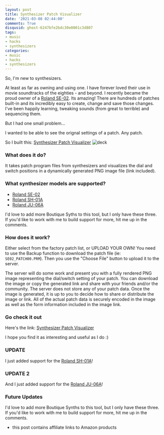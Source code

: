 ```yaml
---
layout: post
title: Synthesizer Patch Visualizer
date: '2021-03-08 02:44:00'
comments: True
disqusid: ghost-6247bfe2bdc30e0001c3d807
tags:
- music
- hacks
- synthesizers
categories:
- music
- hacks
- synthesizers
---
```


So, I'm new to synthesizers.  

At least as far as owning and using one.  I have forever loved their use in movie soundtracks of the eighties - and beyond.  I recently became the proud owner of a [Roland SE-02](https://amzn.to/2OekyI6).  Its amazing!  There are hundreds of patches built-in and its incredibly easy to create, change and save those changes.  I've been happily learning, tweaking sounds (from great to terrible) and sequencing them.

But I had one small problem...

I wanted to be able to see the orignal settings of a patch.  Any patch.  

So I built this:  [Synthesizer Patch Visualizer](https://spv.repulsor.net)
![deck](https://res.cloudinary.com/thecase/image/upload/q_auto:good/deck.png)

### What does it do?

It takes patch program files from synthesizers and visualizes the dial and switch positions in a dynamically generated PNG image file (link included).  

### What synthesizer models are supported?

- [Roland SE-02](https://amzn.to/2OekyI6) 
- [Roland SH-01A](https://amzn.to/3kUVSR0)
- [Roland JU-06A](https://amzn.to/3cmPePI)

I'd love to add more Boutique Syths to this tool, but I only have these three.  If you'd like to work with me to build support for more, hit me up in the comments.

### How does it work?  

Either select from the factory patch list, or UPLOAD YOUR OWN!  You need to use the Backup function to download the patch file (ie: `SE02_PATCH00.PRM`).  Then you use the "Choose File" button to upload it to the server. 

The server will do some work and present you with a fully rendered PNG image representing the dial/switch setting of your patch.  You can download the image or copy the generated link and share with your friends and/or the community.  The server does not store any of your patch data.  Once the image is generated, it is up to you to decide how to share or distribute the image or link.  All of the actual patch data is securely encoded in the image as well as the form information included in the image link.

### Go check it out

Here's the link: [Synthesizer Patch Visualizer](https://spv.repulsor.net)

I hope you find it as interesting and useful as I do :) 

### UPDATE

I just added support for the [Roland SH-01A](https://amzn.to/3vjWNzl)!

### UPDATE 2
And I just added support for the [Roland JU-06A](https://amzn.to/3cmPePI)!

### Future Updates

I'd love to add more Boutique Synths to this tool, but I only have these three.  If you'd like to work with me to build support for more, hit me up in the comments.

- this post contains affiliate links to Amazon products
